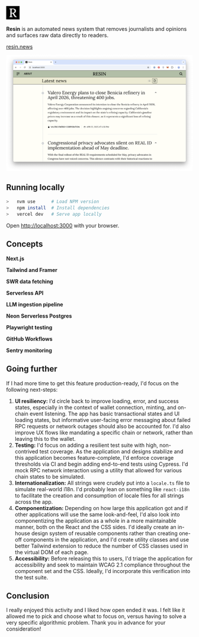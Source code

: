 <img src="src/app/icon.png" width="36px">

**Resin** is an automated news system that removes journalists and opinions and surfaces raw data directly to readers.

[resin.news](resin.news)

<img src="src/app/assets/preview.png">

## Running locally

```bash
>   nvm use      # Load NPM version
>   npm install  # Install dependencies
>   vercel dev   # Serve app locally
```

Open [http://localhost:3000](http://localhost:3000) with your browser.

## Concepts

**Next.js**

**Tailwind and Framer**

**SWR data fetching**

**Serverless API**

**LLM ingestion pipeline**

**Neon Serverless Postgres**

**Playwright testing**

**GitHub Workflows**

**Sentry monitoring**

## Going further

If I had more time to get this feature production-ready, I'd focus on the following next-steps:

1. **UI resiliency:** I'd circle back to improve loading, error, and success states, especially in the context of wallet connection, minting, and on-chain event listening. The app has basic transactional states and UI loading states, but informative user-facing error messaging about failed RPC requests or network outages should also be accounted for. I'd also improve UX flows like mandating a specific chain or network, rather than leaving this to the wallet.
1. **Testing:** I'd focus on adding a resilient test suite with high, non-contrived test coverage. As the application and designs stabilize and this application becomes feature-complete, I'd enforce coverage thresholds via CI and begin adding end-to-end tests using Cypress. I'd mock RPC network interaction using a utility that allowed for various chain states to be simulated.
1. **Internationalization:** All strings were crudely put into a `locale.ts` file to simulate real-world i18n. I'd probably lean on something like `react-i18n` to facilitate the creation and consumption of locale files for all strings across the app.
1. **Componentization:** Depending on how large this application got and if other applications will use the same look-and-feel, I'd also look into componentizing the application as a whole in a more maintainable manner, both on the React and the CSS sides. I'd ideally create an in-house design system of reusable components rather than creating one-off components in the application, and I'd create utility classes and use better Tailwind extension to reduce the number of CSS classes used in the virtual DOM of each page.
1. **Accessibility:** Before releasing this to users, I'd triage the application for accessibility and seek to maintain WCAG 2.1 compliance throughout the component set and the CSS. Ideally, I'd incorporate this verification into the test suite.

## Conclusion

I really enjoyed this activity and I liked how open ended it was. I felt like it allowed me to pick and choose what to focus on, versus having to solve a very specific algorithmic problem. Thank you in advance for your consideration!
